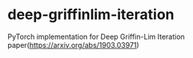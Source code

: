 # deep-griffinlim-iteration
PyTorch implementation for Deep Griffin-Lim Iteration paper(https://arxiv.org/abs/1903.03971)
